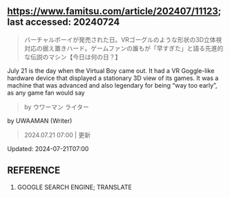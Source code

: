 ## https://www.famitsu.com/article/202407/11123; last accessed: 20240724

> バーチャルボーイが発売された日。VRゴーグルのような形状の3D立体視対応の据え置きハード。ゲームファンの誰もが「早すぎた」と語る先進的な伝説のマシン【今日は何の日？】

July 21 is the day when the Virtual Boy came out. It had a VR Goggle-like hardware device that displayed a stationary 3D view of its games. It was a machine that was advanced and also legendary for being “way too early”, as any game fan would say

> by ウワーマン ライター 

by UWAAMAN (Writer)

> 2024.07.21 07:00 | 更新

Updated: 2024-07-21T07:00

## REFERENCE

1) GOOGLE SEARCH ENGINE; TRANSLATE
